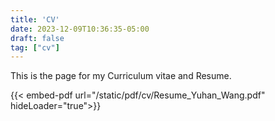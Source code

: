 ```yaml
---
title: 'CV'
date: 2023-12-09T10:36:35-05:00
draft: false
tag: ["cv"]
---
```

This is the page for my Curriculum vitae and Resume.

<!-- {{< embed-pdf url="./pdf/cv/Curriculum_Vitae_Yuhan_Wang.pdf" hideLoader="true">}} -->
{{< embed-pdf url="/static/pdf/cv/Resume_Yuhan_Wang.pdf" hideLoader="true">}}
